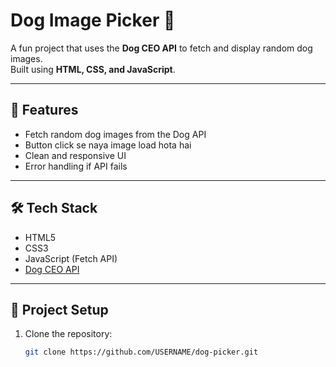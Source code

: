 # Dog Image Picker 🐶

A fun project that uses the **Dog CEO API** to fetch and display random dog images.  
Built using **HTML, CSS, and JavaScript**.

---

## 🚀 Features
- Fetch random dog images from the Dog API
- Button click se naya image load hota hai
- Clean and responsive UI
- Error handling if API fails

---

## 🛠️ Tech Stack
- HTML5
- CSS3
- JavaScript (Fetch API)
- [Dog CEO API](https://dog.ceo/dog-api/)

---

## 📂 Project Setup
1. Clone the repository:
   ```bash
   git clone https://github.com/USERNAME/dog-picker.git
